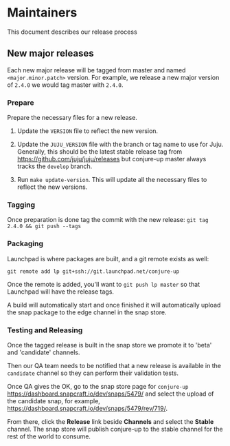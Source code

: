 # Maintainers

This document describes our release process

## New major releases

Each new major release will be tagged from master and named
`<major.minor.patch>` version. For example, we release a new major version of
`2.4.0` we would tag master with `2.4.0`.

### Prepare

Prepare the necessary files for a new release.

1. Update the `VERSION` file to reflect the new version.

2. Update the `JUJU_VERSION` file with the branch or tag name to use for Juju.
   Generally, this should be the latest stable release tag from https://github.com/juju/juju/releases
   but conjure-up master always tracks the `develop` branch.

3. Run `make update-version`. This will update all the necessary files to reflect the new versions.

### Tagging

Once preparation is done tag the commit with the new release: `git tag 2.4.0 && git push --tags`

### Packaging

Launchpad is where packages are built, and a git remote exists as well:

```
git remote add lp git+ssh://git.launchpad.net/conjure-up
```

Once the remote is added, you'll want to `git push lp master` so that Launchpad
will have the release tags.

A build will automatically start and once finished it will automatically upload
the snap package to the edge channel in the snap store.

### Testing and Releasing

Once the tagged release is built in the snap store we promote it to 'beta' and
'candidate' channels.

Then our QA team needs to be notified that a new release is available in the
`candidate` channel so they can perform their validation tests.

Once QA gives the OK, go to the snap store page for `conjure-up`
https://dashboard.snapcraft.io/dev/snaps/5479/ and select the upload of the
candidate snap, for example,
https://dashboard.snapcraft.io/dev/snaps/5479/rev/719/.

From there, click the **Release** link beside **Channels** and select the
**Stable** channel. The snap store will publish conjure-up to the stable channel
for the rest of the world to consume.
